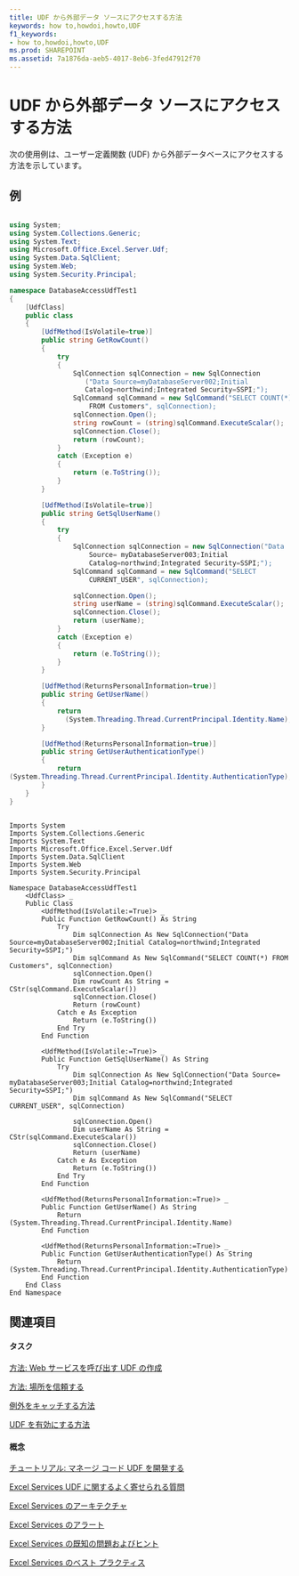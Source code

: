 ```yaml
---
title: UDF から外部データ ソースにアクセスする方法
keywords: how to,howdoi,howto,UDF
f1_keywords:
- how to,howdoi,howto,UDF
ms.prod: SHAREPOINT
ms.assetid: 7a1876da-aeb5-4017-8eb6-3fed47912f70
---
```



# UDF から外部データ ソースにアクセスする方法

次の使用例は、ユーザー定義関数 (UDF) から外部データベースにアクセスする方法を示しています。 
  
    
    


## 例


```cs

using System;
using System.Collections.Generic;
using System.Text;
using Microsoft.Office.Excel.Server.Udf;
using System.Data.SqlClient;
using System.Web;
using System.Security.Principal;

namespace DatabaseAccessUdfTest1
{
    [UdfClass]
    public class
    {
        [UdfMethod(IsVolatile=true)]
        public string GetRowCount()
        {
            try
            {
                SqlConnection sqlConnection = new SqlConnection
                   ("Data Source=myDatabaseServer002;Initial 
                   Catalog=northwind;Integrated Security=SSPI;");
                SqlCommand sqlCommand = new SqlCommand("SELECT COUNT(*) 
                    FROM Customers", sqlConnection);
                sqlConnection.Open();
                string rowCount = (string)sqlCommand.ExecuteScalar();
                sqlConnection.Close();
                return (rowCount);
            }
            catch (Exception e)
            {
                return (e.ToString());
            }
        }

        [UdfMethod(IsVolatile=true)]
        public string GetSqlUserName()
        {
            try
            {
                SqlConnection sqlConnection = new SqlConnection("Data 
                    Source= myDatabaseServer003;Initial 
                    Catalog=northwind;Integrated Security=SSPI;");
                SqlCommand sqlCommand = new SqlCommand("SELECT 
                    CURRENT_USER", sqlConnection);

                sqlConnection.Open();
                string userName = (string)sqlCommand.ExecuteScalar();
                sqlConnection.Close();
                return (userName);
            }
            catch (Exception e)
            {
                return (e.ToString());
            }
        }

        [UdfMethod(ReturnsPersonalInformation=true)]
        public string GetUserName()
        {
            return 
              (System.Threading.Thread.CurrentPrincipal.Identity.Name);
        }

        [UdfMethod(ReturnsPersonalInformation=true)]
        public string GetUserAuthenticationType()
        {
            return 
(System.Threading.Thread.CurrentPrincipal.Identity.AuthenticationType);
        }
    }
}
```


```VB.net

Imports System
Imports System.Collections.Generic
Imports System.Text
Imports Microsoft.Office.Excel.Server.Udf
Imports System.Data.SqlClient
Imports System.Web
Imports System.Security.Principal

Namespace DatabaseAccessUdfTest1
    <UdfClass> _
    Public Class
        <UdfMethod(IsVolatile:=True)> _
        Public Function GetRowCount() As String
            Try
                Dim sqlConnection As New SqlConnection("Data Source=myDatabaseServer002;Initial Catalog=northwind;Integrated Security=SSPI;")
                Dim sqlCommand As New SqlCommand("SELECT COUNT(*) FROM Customers", sqlConnection)
                sqlConnection.Open()
                Dim rowCount As String = CStr(sqlCommand.ExecuteScalar())
                sqlConnection.Close()
                Return (rowCount)
            Catch e As Exception
                Return (e.ToString())
            End Try
        End Function

        <UdfMethod(IsVolatile:=True)> _
        Public Function GetSqlUserName() As String
            Try
                Dim sqlConnection As New SqlConnection("Data Source= myDatabaseServer003;Initial Catalog=northwind;Integrated Security=SSPI;")
                Dim sqlCommand As New SqlCommand("SELECT CURRENT_USER", sqlConnection)

                sqlConnection.Open()
                Dim userName As String = CStr(sqlCommand.ExecuteScalar())
                sqlConnection.Close()
                Return (userName)
            Catch e As Exception
                Return (e.ToString())
            End Try
        End Function

        <UdfMethod(ReturnsPersonalInformation:=True)> _
        Public Function GetUserName() As String
            Return (System.Threading.Thread.CurrentPrincipal.Identity.Name)
        End Function

        <UdfMethod(ReturnsPersonalInformation:=True)> _
        Public Function GetUserAuthenticationType() As String
            Return (System.Threading.Thread.CurrentPrincipal.Identity.AuthenticationType)
        End Function
    End Class
End Namespace
```


## 関連項目


#### タスク


  
    
    
 [方法: Web サービスを呼び出す UDF の作成](how-to-create-a-udf-that-calls-a-web-service.md)
  
    
    
 [方法: 場所を信頼する](how-to-trust-a-location.md)
  
    
    
 [例外をキャッチする方法](how-to-catch-exceptions.md)
  
    
    
 [UDF を有効にする方法](how-to-enable-udfs.md)
#### 概念


  
    
    
 [チュートリアル: マネージ コード UDF を開発する](walkthrough-developing-a-managed-code-udf.md)
  
    
    
 [Excel Services UDF に関するよく寄せられる質問](frequently-asked-questions-about-excel-services-udfs.md)
  
    
    
 [Excel Services のアーキテクチャ](excel-services-architecture.md)
  
    
    
 [Excel Services のアラート](excel-services-alerts.md)
  
    
    
 [Excel Services の既知の問題およびヒント](excel-services-known-issues-and-tips.md)
  
    
    
 [Excel Services のベスト プラクティス](excel-services-best-practices.md)
